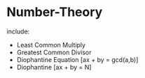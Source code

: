# Number-Theory
include:
  - Least Common Multiply
  - Greatest Common Divisor
  - Diophantine Equation [ax + by = gcd(a,b)]
  - Diophantine [ax + by = N]
